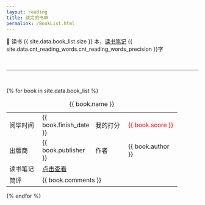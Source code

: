 ```yaml
---
layout: reading
title: 读完的书单
permalink: /BookList.html
---
```


📖 读书 {{ site.data.book_list.size }} 本，[读书笔记](https://www.guofei.site/reading.html) {{ site.data.cnt_reading_words.cnt_reading_words_precision }}字

<br>
<hr>
<br>

{% for book in site.data.book_list %}
  
<div class="book_list">
  <table>
  <caption>{{ book.name }}</caption>
    <tbody>
      <tr>
        <td style="width:70px;">阅毕时间</td>
        <td style="width:120px;">{{ book.finish_date }}</td>
        <td style="width:70px;">我的打分</td>
        <td style="width:120px;"><font color="red">{{ book.score }}</font></td>
      </tr>
      <tr>
        <td>出版商</td>
        <td>{{ book.publisher }}</td>
        <td>作者</td>
        <td>{{ book.author }}</td>
      </tr>
      <tr>
        <td>读书笔记</td>
        <td colspan="3"><a href="https://www.guofei.site/reading.html" title="https://www.guofei.site/reading.html">点击查看</a></td>
      </tr>
      <tr>
        <td>简评</td>
        <td colspan="3">{{ book.comments }}</td>
      </tr>
    </tbody>
  </table>
</div>
{% endfor %}
